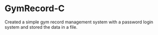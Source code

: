 # GymRecord-C

Created a simple gym record management system with a password login system and stored the data in a file.
